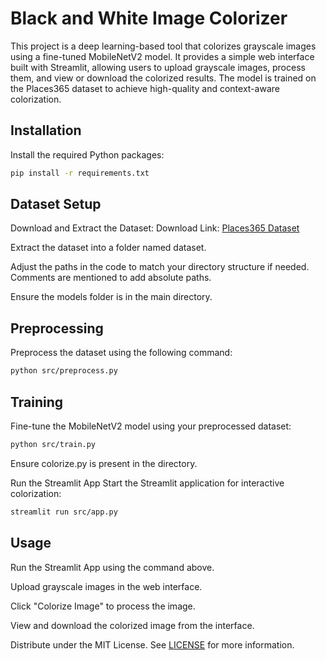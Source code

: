 # Black and White Image Colorizer

This project is a deep learning-based tool that colorizes grayscale images using a fine-tuned MobileNetV2 model. It provides a simple web interface built with Streamlit, allowing users to upload grayscale images, process them, and view or download the colorized results. The model is trained on the Places365 dataset to achieve high-quality and context-aware colorization.

## Installation

Install the required Python packages:

```bash
pip install -r requirements.txt
```

## Dataset Setup

Download and Extract the Dataset:
Download Link: [Places365 Dataset](https://www.kaggle.com/datasets/pankajkumar2002/places365)

Extract the dataset into a folder named dataset.

Adjust the paths in the code to match your directory structure if needed. Comments are mentioned to add absolute paths.

Ensure the models folder is in the main directory.

## Preprocessing
Preprocess the dataset using the following command:

```bash
python src/preprocess.py
```

## Training
Fine-tune the MobileNetV2 model using your preprocessed dataset:

```bash
python src/train.py
```
Ensure colorize.py is present in the directory.

Run the Streamlit App
Start the Streamlit application for interactive colorization:

```bash
streamlit run src/app.py
```
## Usage
Run the Streamlit App using the command above.

Upload grayscale images in the web interface.

Click "Colorize Image" to process the image.

View and download the colorized image from the interface.

Distribute under the MIT License. See [LICENSE](./LICENSE) for more information.